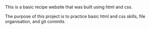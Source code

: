 This is a basic recipe website that was built using html and css.

The purpose of this project is to practice basic html and css skills, file organisation, and git commits. 